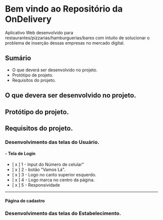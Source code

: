 # Bem vindo ao Repositório da OnDelivery
Aplicativo Web desenvolvido para restaurantes/pizzarias/hamburguerias/bares com intuito de solucionar o problema de inserção dessas empresas no mercado digital.

## Sumário
* O que deverá ser desenvolvido no projeto.
* Protótipo de projeto.
* Requisitos do projeto.

## O que devera ser desenvolvido no projeto.

## Protótipo do projeto.

## Requisitos do projeto.
### Desenvolvimento das telas do Usuário.
#### - Tela de Login 
 
  - [ x ] 1 - Input do Número de celular"
  - [ x ] 2 - botão "Vamos Lá".
  - [ x ] 3 - Logo no canto superior esquerdo.
  - [ x ] 4 - Logo marca no centro da página.
  - [ x ] 5 - Responsividade
   
  
 ---
  
#### Página de cadastro
    

### Desenvolvimento das telas do Estabelecimento.
